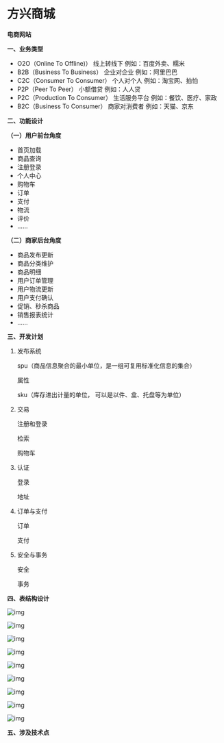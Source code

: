 # 方兴商城

**电商网站**

**一、业务类型**

- O2O（Online To Offline)）          	线上转线下     	例如：百度外卖、糯米
- B2B（Business To Business）    	企业对企业     	例如：阿里巴巴
- C2C（Consumer To Consumer）	个人对个人    	例如：淘宝网、拍怕
- P2P（Peer To Peer）			小额借贷		例如：人人贷
- P2C（Production To Consumer）	生活服务平台	例如：餐饮、医疗、家政
- B2C（Business To Consumer）	商家对消费者	例如：天猫、京东

**二、功能设计**

**（一）用户前台角度**

- 首页加载
- 商品查询
- 注册登录
- 个人中心
- 购物车
- 订单
- 支付
- 物流
- 评价
- ......

**（二）商家后台角度**

- 商品发布更新
- 商品分类维护
- 商品明细
- 用户订单管理
- 用户物流更新
- 用户支付确认
- 促销、秒杀商品
- 销售报表统计
- ......

**三、开发计划**

1. 发布系统

   spu（商品信息聚合的最小单位，是一组可复用标准化信息的集合）

   属性

   sku（库存进出计量的单位， 可以是以件、盒、托盘等为单位）

2. 交易

    注册和登录

    检索

    购物车

3. 认证

   登录

   地址

4. 订单与支付

   订单

   支付

5. 安全与事务

   安全

   事务

**四、表结构设计**

![img](images/user.png)



![img](images/shopcart.png)



![img](images/order.png)



![img](images/item.png)



![img](images/sku.png)



![img](images/class2.png)





![img](images/wuliu.png)



![img](images/log.png)



![img](images/all.png)

**五、涉及技术点**

